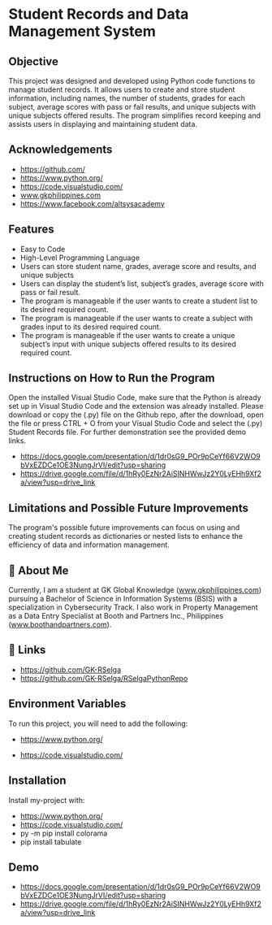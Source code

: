 
# Student Records and Data Management System


## Objective
This project was designed and developed using Python code functions to manage student records. It allows users to create and store student information, including names, the number of students, grades for each subject, average scores with pass or fail results, and unique subjects with unique subjects offered results. The program simplifies record keeping and assists users in displaying and maintaining student data.

## Acknowledgements



- https://github.com/
- https://www.python.org/
- https://code.visualstudio.com/
- www.gkphilippines.com 
- https://www.facebook.com/altsysacademy




## Features

 - Easy to Code
 - High-Level Programming Language
 - Users can store student name, grades, average score and results, and unique subjects
 - Users can display the student’s list, subject’s grades, average score with pass or fail result.
 - The program is manageable if the user wants to create a student list to its desired required count.
 - The program is manageable if the user wants to create a subject with grades input to its desired required count.
 - The program is manageable if the user wants to create a unique subject’s input with unique subjects offered results to its desired required count.

## Instructions on How to Run the Program
Open the installed Visual Studio Code, make sure that the Python is already set up in Visual Studio Code and the extension was already installed.
Please download or copy the (.py) file on the Github repo, after the download, open the file or press CTRL + O from your Visual Studio Code and select the (.py) Student Records file. For further demonstration see the provided demo links.
- https://docs.google.com/presentation/d/1dr0sG9_POr9pCeYf66V2WO9bVxEZDCe1OE3NungJrVI/edit?usp=sharing
- https://drive.google.com/file/d/1hRy0EzNr2AiSINHWwJz2Y0LyEHh9Xf2a/view?usp=drive_link

## Limitations and Possible Future Improvements
The program's possible future improvements can focus on using and creating student records as
dictionaries or nested lists to enhance the efficiency of data and information management.


## 🚀 About Me
Currently, I am a student at GK Global Knowledge (www.gkphilippines.com) pursuing a Bachelor of Science in Information Systems (BSIS) with a specialization in Cybersecurity Track. I also work in Property Management as a Data Entry Specialist at Booth and Partners Inc., Philippines (www.boothandpartners.com).


## 🔗 Links
- https://github.com/GK-RSelga
- https://github.com/GK-RSelga/RSelgaPythonRepo

## Environment Variables

To run this project, you will need to add the following:

- https://www.python.org/

- https://code.visualstudio.com/



## Installation

Install my-project with:

 - https://www.python.org/
 - https://code.visualstudio.com/
 - py -m pip install colorama
 - pip install tabulate



    
## Demo
- https://docs.google.com/presentation/d/1dr0sG9_POr9pCeYf66V2WO9bVxEZDCe1OE3NungJrVI/edit?usp=sharing
- https://drive.google.com/file/d/1hRy0EzNr2AiSINHWwJz2Y0LyEHh9Xf2a/view?usp=drive_link

